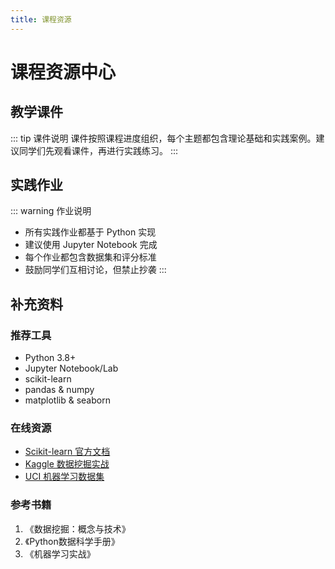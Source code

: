 ```yaml
---
title: 课程资源
---
```


# 课程资源中心

## 教学课件

::: tip 课件说明
课件按照课程进度组织，每个主题都包含理论基础和实践案例。建议同学们先观看课件，再进行实践练习。
:::

<ClientOnly>
  <ppt-resources />
</ClientOnly>

## 实践作业

::: warning 作业说明
- 所有实践作业都基于 Python 实现
- 建议使用 Jupyter Notebook 完成
- 每个作业都包含数据集和评分标准
- 鼓励同学们互相讨论，但禁止抄袭
:::

<ClientOnly>
  <doc-resources />
</ClientOnly>

## 补充资料

### 推荐工具
- Python 3.8+
- Jupyter Notebook/Lab
- scikit-learn
- pandas & numpy
- matplotlib & seaborn

### 在线资源
- [Scikit-learn 官方文档](https://scikit-learn.org/)
- [Kaggle 数据挖掘实战](https://www.kaggle.com/)
- [UCI 机器学习数据集](https://archive.ics.uci.edu/ml/index.php)

### 参考书籍
1. 《数据挖掘：概念与技术》
2. 《Python数据科学手册》
3. 《机器学习实战》